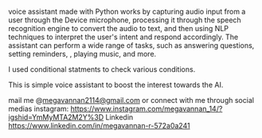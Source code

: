  

voice assistant made with Python works by capturing audio input from a user through the Device microphone, processing it through the speech recognition engine to convert the audio to text, and then using NLP techniques to interpret the user's intent and respond accordingly. The assistant can perform a wide range of tasks, such as answering questions, setting reminders, , playing music, and more.

I used conditional statments to check various conditions. 

This is simple voice assistant to boost the interest towards the AI.

mail me @megavannan2114@gmail.com or connect with me through social medias instagram: https://www.instagram.com/megavannan_14/?igshid=YmMyMTA2M2Y%3D Linkedin https://www.linkedin.com/in/megavannan-r-572a0a241
